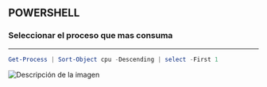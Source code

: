 ## POWERSHELL

### Seleccionar el proceso que mas consuma

---

```powershell
Get-Process | Sort-Object cpu -Descending | select -First 1
```

![Descripción de la imagen](picture.png)
